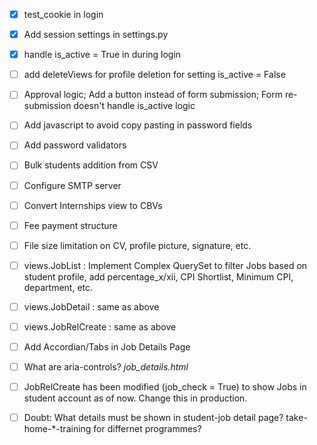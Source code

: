 - [x] test_cookie in login
- [x] Add session settings in settings.py
- [x] handle is_active = True in during login 
- [ ] add deleteViews for profile deletion for setting is_active = False
- [ ] Approval logic; Add a button instead of form submission; Form re-submission doesn't 
handle is_active logic
- [ ] Add javascript to avoid copy pasting in password fields
- [ ] Add password validators
- [ ] Bulk students addition from CSV
- [ ] Configure SMTP server
- [ ] Convert Internships view to CBVs
- [ ] Fee payment structure
- [ ] File size limitation on CV, profile picture, signature, etc.
- [ ] views.JobList : Implement Complex QuerySet to filter Jobs based on student profile, add
percentage_x/xii, CPI Shortlist, Minimum CPI, department, etc.
- [ ] views.JobDetail : same as above
- [ ] views.JobRelCreate : same as above
- [ ] Add Accordian/Tabs in Job Details Page
- [ ] What are aria-controls? *job_details.html*
- [ ] JobRelCreate has been modified (job_check = True) to show Jobs in student account as of
now. Change this in production.
- [ ] Doubt: What details must be shown in student-job detail page? take-home-*-training for
differnet programmes?

